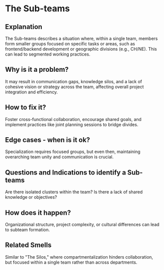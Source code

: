 # The Sub-teams
## Explanation
The Sub-teams describes a situation where, within a single team, members form smaller groups focused on specific tasks or areas, such as frontend/backend development or geographic divisions (e.g., CH/NE). This can lead to segmented working practices.

## Why is it a problem?
It may result in communication gaps, knowledge silos, and a lack of cohesive vision or strategy across the team, affecting overall project integration and efficiency.

## How to fix it?
Foster cross-functional collaboration, encourage shared goals, and implement practices like joint planning sessions to bridge divides.

## Edge cases - when is it ok?
Specialization requires focused groups, but even then, maintaining overarching team unity and communication is crucial.

## Questions and Indications to identify a Sub-teams
Are there isolated clusters within the team?
Is there a lack of shared knowledge or objectives?

## How does it happen?
Organizational structure, project complexity, or cultural differences can lead to subteam formation.

## Related Smells
Similar to "The Silos," where compartmentalization hinders collaboration, but focused within a single team rather than across departments.